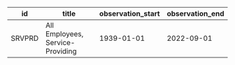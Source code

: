 | id     | title                            | observation_start   | observation_end   |
|--------|----------------------------------|---------------------|-------------------|
| SRVPRD | All Employees, Service-Providing | 1939-01-01          | 2022-09-01        |